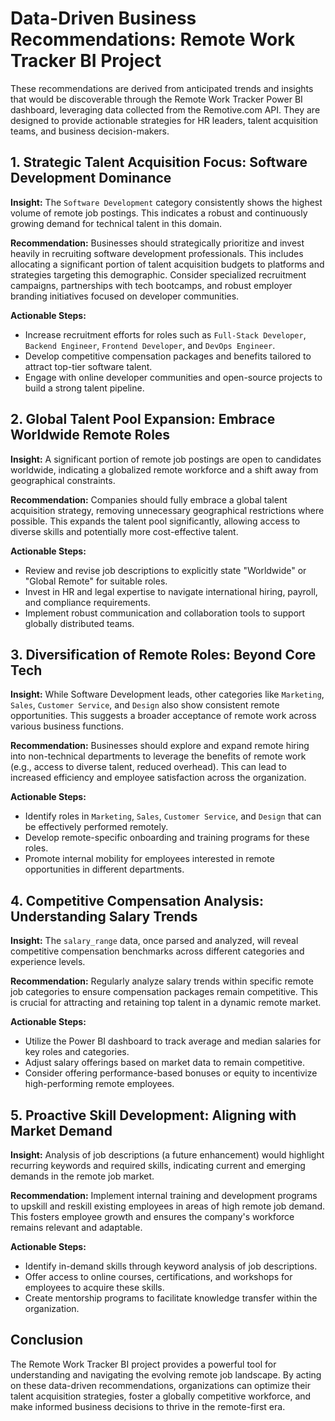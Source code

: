 # Data-Driven Business Recommendations: Remote Work Tracker BI Project

These recommendations are derived from anticipated trends and insights that would be discoverable through the Remote Work Tracker Power BI dashboard, leveraging data collected from the Remotive.com API. They are designed to provide actionable strategies for HR leaders, talent acquisition teams, and business decision-makers.

## 1. Strategic Talent Acquisition Focus: Software Development Dominance

**Insight:** The `Software Development` category consistently shows the highest volume of remote job postings. This indicates a robust and continuously growing demand for technical talent in this domain.

**Recommendation:** Businesses should strategically prioritize and invest heavily in recruiting software development professionals. This includes allocating a significant portion of talent acquisition budgets to platforms and strategies targeting this demographic. Consider specialized recruitment campaigns, partnerships with tech bootcamps, and robust employer branding initiatives focused on developer communities.

**Actionable Steps:**
*   Increase recruitment efforts for roles such as `Full-Stack Developer`, `Backend Engineer`, `Frontend Developer`, and `DevOps Engineer`.
*   Develop competitive compensation packages and benefits tailored to attract top-tier software talent.
*   Engage with online developer communities and open-source projects to build a strong talent pipeline.

## 2. Global Talent Pool Expansion: Embrace Worldwide Remote Roles

**Insight:** A significant portion of remote job postings are open to candidates worldwide, indicating a globalized remote workforce and a shift away from geographical constraints.

**Recommendation:** Companies should fully embrace a global talent acquisition strategy, removing unnecessary geographical restrictions where possible. This expands the talent pool significantly, allowing access to diverse skills and potentially more cost-effective talent.

**Actionable Steps:**
*   Review and revise job descriptions to explicitly state "Worldwide" or "Global Remote" for suitable roles.
*   Invest in HR and legal expertise to navigate international hiring, payroll, and compliance requirements.
*   Implement robust communication and collaboration tools to support globally distributed teams.

## 3. Diversification of Remote Roles: Beyond Core Tech

**Insight:** While Software Development leads, other categories like `Marketing`, `Sales`, `Customer Service`, and `Design` also show consistent remote opportunities. This suggests a broader acceptance of remote work across various business functions.

**Recommendation:** Businesses should explore and expand remote hiring into non-technical departments to leverage the benefits of remote work (e.g., access to diverse talent, reduced overhead). This can lead to increased efficiency and employee satisfaction across the organization.

**Actionable Steps:**
*   Identify roles in `Marketing`, `Sales`, `Customer Service`, and `Design` that can be effectively performed remotely.
*   Develop remote-specific onboarding and training programs for these roles.
*   Promote internal mobility for employees interested in remote opportunities in different departments.

## 4. Competitive Compensation Analysis: Understanding Salary Trends

**Insight:** The `salary_range` data, once parsed and analyzed, will reveal competitive compensation benchmarks across different categories and experience levels.

**Recommendation:** Regularly analyze salary trends within specific remote job categories to ensure compensation packages remain competitive. This is crucial for attracting and retaining top talent in a dynamic remote market.

**Actionable Steps:**
*   Utilize the Power BI dashboard to track average and median salaries for key roles and categories.
*   Adjust salary offerings based on market data to remain competitive.
*   Consider offering performance-based bonuses or equity to incentivize high-performing remote employees.

## 5. Proactive Skill Development: Aligning with Market Demand

**Insight:** Analysis of job descriptions (a future enhancement) would highlight recurring keywords and required skills, indicating current and emerging demands in the remote job market.

**Recommendation:** Implement internal training and development programs to upskill and reskill existing employees in areas of high remote job demand. This fosters employee growth and ensures the company's workforce remains relevant and adaptable.

**Actionable Steps:**
*   Identify in-demand skills through keyword analysis of job descriptions.
*   Offer access to online courses, certifications, and workshops for employees to acquire these skills.
*   Create mentorship programs to facilitate knowledge transfer within the organization.

## Conclusion

The Remote Work Tracker BI project provides a powerful tool for understanding and navigating the evolving remote job landscape. By acting on these data-driven recommendations, organizations can optimize their talent acquisition strategies, foster a globally competitive workforce, and make informed business decisions to thrive in the remote-first era.
